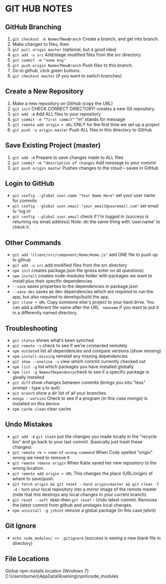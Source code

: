 # GIT HUB NOTES

## GitHub Branching
1. `git checkout -b NameofNewBranch` Create a branch, and get into branch.
2. Make changes to files, then
3. `git pull origin master` (optional, but a good idea)
4. `git add -u src` Add/stage modified files from the src directory.
5. `git commit -m "some msg"`
6. `git push origin NameofNewBranch` Push files to this branch.
7. Go to github, click green buttons.
8. `git checkout master` (if you want to switch branches)

## Create a New Repository
1. Make a new repository on GitHub (copy the URL)
2. `git init` CHECK CORRECT DIRECTORY! creates a new Git repository.
3. `git add -A` Add ALL files to your repository
4. `git commit -m “first commit”` "m" stands for message
5. `git remote add origin + URL` ONLY for the first time we set up a project
6. `git push -u origin master` Push ALL files in this directory to GitHub

## Save Existing Project (master)
1. `git add -A` Prepare to save changes made to ALL files
2. `git commit –m “description of changes` Add message to your commit
4. `git push origin master` Pushes changes to the cloud – saves in GitHub

## Login to GitHub
- `git config --global user.name "Your Name Here"` set your user name for commits
- `git config --global user.email "your_email@youremail.com"` set email to 'log in'
- `git config --global user.email` check if I'm logged in (success is returning my email address) Note: do the same thing with 'user.name' to check it.

## Other Commands
- `git add "client/src/component/Home/Home.js"` add ONE file to push up to github
- `git add -u src` add modified files from the src directory
- `npm init` creates package.json file (press enter on all questions)
- `npm install` creates node-modules folder with packages we want to install plus their specific dependencies
- `--save` saves properties to the dependencies in package.json
- `--save-dev` saves as dev dependencies which are required to run the app, but also required to develop/build the app.
- `git clone + URL` Copy someone else's project to your hard drive. You can add a different file name after the URL ` newname` if you want to put it in a differently named directory.

## Troubleshooting
- `git status` shows what’s been synched
- `git remote -v` check to see if we're connected remotely
- `npm outdated` list all dependencies and compare versions (show missing)
- `npm-install-missing` reinstall any missing dependencies
- `git show --oneline -s` view which commit currently checked out
- `npm list -g` list which packages you have installed globally
- `npm list -g NameofDependency`check to see if a specific package is gloally installed
- `git diff` show changes between commits (brings you into "less" prompt - type `q` to quit)
- `git branch` show a dir list of all your branches
- `mongo --version` Check to see if a program (in this case mongo) is installed on this device
- `npm cache clean` clear cache

## Undo Mistakes
- `git add -A` `git stash` put the changes you made locally in the "recycle bin" and go back to your last commit. (basically just trash these changes)
- `git remote rm + name-of-wrong-command` When Cody spelled "origin" wrong we need to remove it
- `git remote remove origin` When Katie saved her new repository to the wrong location.
- `git remote add origin + URL` This changes the place (URL/origin) of where to save/push.
- `git fetch origin && git reset --hard origin/master && git clean -f -d` - turn your local repository into a mirror image of the remote master (note that this destroys any local changes in your current branch)
- `git reset --soft HEAD~`then `git reset` - Undo latest commit. Removes the latest commit from github and unstages local changes.
- `npm uninstall -g jshint` remove a global package (in this case jshint)

## Git Ignore
- `echo node_modules/ >> .gitignore` (success is seeing a new blank file in directory)

## File Locations
Global npm installs location (Windows 7):
C:\Users\turnerj\AppData\Roaming\npm\node_modules
